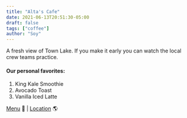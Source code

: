 ```yaml
---
title: "Alta's Cafe"
date: 2021-06-13T20:51:30-05:00
draft: false
tags: ["coffee"]
author: "Soy"
---
```


A fresh view of Town Lake. If you make it early you can watch the local crew teams practice. 

#### Our personal favorites:

1. King Kale Smoothie
2. Avocado Toast
3. Vanilla Iced Latte

[Menu](http://altascafe.com/menu-1) 📖  |  [Location](https://goo.gl/maps/pQ24YW7MG95ZXx1m6) 🌎

